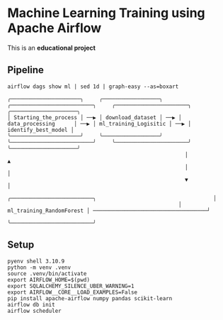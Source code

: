 # Machine Learning Training using Apache Airflow

This is an **educational project**

## Pipeline

```
airflow dags show ml | sed 1d | graph-easy --as=boxart

╭──────────────────────╮     ╭──────────────────╮     ╭──────────────────────────╮     ╭───────────────────────╮     ╭─────────────────────╮
│ Starting_the_process │ ──▶ │ download_dataset │ ──▶ │     data_processing      │ ──▶ │ ml_training_Logisitic │ ──▶ │ identify_best_model │
╰──────────────────────╯     ╰──────────────────╯     ╰──────────────────────────╯     ╰───────────────────────╯     ╰─────────────────────╯
                                                        │                                                              ▲
                                                        │                                                              │
                                                        ▼                                                              │
                                                      ╭──────────────────────────╮                                     │
                                                      │ ml_training_RandomForest │ ────────────────────────────────────┘
                                                      ╰──────────────────────────╯
```

## Setup

    pyenv shell 3.10.9
    python -m venv .venv
    source .venv/bin/activate
    export AIRFLOW_HOME=$(pwd)
    export SQLALCHEMY_SILENCE_UBER_WARNING=1
    export AIRFLOW__CORE__LOAD_EXAMPLES=False
    pip install apache-airflow numpy pandas scikit-learn
    airflow db init
    airflow scheduler
